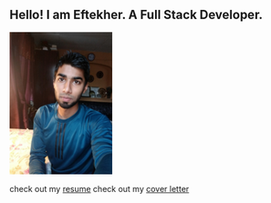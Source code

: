 ## Hello! I am Eftekher. A Full Stack Developer. 

<img src="eftekher-picture.jpeg" width="180" height="250"/>

check out my [resume](https://ehusain000.github.io/cv/resume/resume.html) 
check out my [cover letter](https://ehusain000.github.io/cv/resume/resume.html) 


